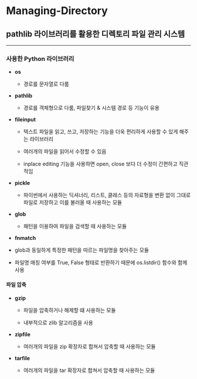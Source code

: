 # Managing-Directory
## pathlib 라이브러리를 활용한 디렉토리 파일 관리 시스템
---
### 사용한 Python 라이브러리

+ **os**

  * 경로를 문자열로 다룸
  
+ **pathlib**
  
  * 경로를 객체형으로 다룸, 파일찾기 & 시스템 경로 등 기능이 유용 
  
+ **fileinput**
  
  * 텍스트 파일을 읽고, 쓰고, 저장하는 기능을 더욱 편리하게 사용할 수 있게 해주는 라이브러리
  
  * 여러개의 파일을 읽어서 수정할 수 있음
  
  * inplace editing 기능을 사용하면 open, close 보다 더 수정이 간편하고 직관적임

+ **pickle**
  
  * 파이썬에서 사용하는 딕셔너리, 리스트, 클래스 등의 자료형을 변환 없이 그대로 파일로 저장하고 이를 불러올 때 사용하는 모듈 
  
+ **glob**
  
  * 패턴을 이용하여 파일을 검색할 때 사용하는 모듈
  
 + **fnmatch**
  
  * glob과 동일하게 특정한 패턴을 따르는 파일명을 찾아주는 모듈
  
  * 파일명 매칭 여부를 True, False 형태로 반환하기 때문에 os.listdir() 함수와 함께 사용
  
  #### 파일 압축
  
+ **gzip**
  
  * 파일을 압축하거나 해제할 떄 사용하는 모듈
  
  * 내부적으로 zlib 알고리즘을 사용
  
 + **zipfile**
  
   * 여러개의 파일을 zip 확장자로 합쳐서 압축할 때 사용하는 모듈 

 + **tarfile**
  
   * 여러개의 파일을 tar 확장자로 합쳐서 압축할 때 사용하는 모듈 
